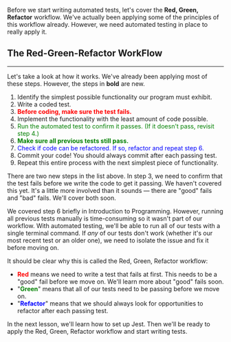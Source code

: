 Before we start writing automated tests, let's cover the **Red, Green, Refactor** workflow. We've actually been applying some of the principles of this workflow already. However, we need automated testing in place to really apply it. 

## The Red-Green-Refactor WorkFlow
--- 

Let's take a look at how it works. We've already been applying most of these steps. However, the steps in **bold** are new.

1.  Identify the simplest possible functionality our program must exhibit.
2.  Write a coded test.
3.  **<font color="red">Before coding, make sure the test fails.</font>** 
4.  Implement the functionality with the least amount of code possible. 
5.  <font color="green">Run the automated test to confirm it passes. (If it doesn't pass, revisit step 4.)</font>
6.  **<font color="green">Make sure all previous tests still pass.</font>**
7.  <font color="blue">Check if code can be refactored. If so, refactor and repeat step 6.</font>
8. Commit your code! You should always commit after each passing test.
9.  Repeat this entire process with the next simplest piece of functionality.

There are two new steps in the list above. In step 3, we need to confirm that the test fails before we write the code to get it passing. We haven't covered this yet. It's a little more involved than it sounds — there are "good" fails and "bad" fails. We'll cover both soon.

We covered step 6 briefly in Introduction to Programming. However, running all previous tests manually is time-consuming so it wasn't part of our workflow. With automated testing, we'll be able to run all of our tests with a single terminal command. If _any_ of our tests don't work (whether it's our most recent test or an older one), we need to isolate the issue and fix it before moving on.

It should be clear why this is called the Red, Green, Refactor workflow:

* **<font color="red">Red</font>** means we need to write a test that fails at first. This needs to be a "good" fail before we move on. We'll learn more about "good" fails soon.
* "**<font color="green">Green</font>**" means that all of our tests need to be passing before we move on.
* "**<font color="blue">Refactor</font>**" means that we should always look for opportunities to refactor after each passing test.

In the next lesson, we'll learn how to set up Jest. Then we'll be ready to apply the Red, Green, Refactor workflow and start writing tests.